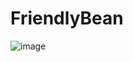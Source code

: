 # FriendlyBean

![image](https://user-images.githubusercontent.com/83116065/191068292-65c82025-38b1-491e-a24f-892a06f8ba64.png)
